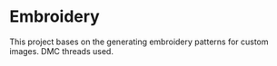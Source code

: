 # Embroidery
This project bases on the generating embroidery patterns for custom images. DMC threads used.
